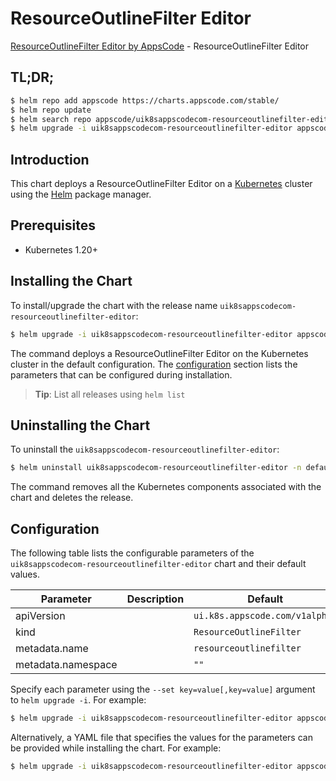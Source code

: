 # ResourceOutlineFilter Editor

[ResourceOutlineFilter Editor by AppsCode](https://appscode.com) - ResourceOutlineFilter Editor

## TL;DR;

```bash
$ helm repo add appscode https://charts.appscode.com/stable/
$ helm repo update
$ helm search repo appscode/uik8sappscodecom-resourceoutlinefilter-editor --version=v0.16.0
$ helm upgrade -i uik8sappscodecom-resourceoutlinefilter-editor appscode/uik8sappscodecom-resourceoutlinefilter-editor -n default --create-namespace --version=v0.16.0
```

## Introduction

This chart deploys a ResourceOutlineFilter Editor on a [Kubernetes](http://kubernetes.io) cluster using the [Helm](https://helm.sh) package manager.

## Prerequisites

- Kubernetes 1.20+

## Installing the Chart

To install/upgrade the chart with the release name `uik8sappscodecom-resourceoutlinefilter-editor`:

```bash
$ helm upgrade -i uik8sappscodecom-resourceoutlinefilter-editor appscode/uik8sappscodecom-resourceoutlinefilter-editor -n default --create-namespace --version=v0.16.0
```

The command deploys a ResourceOutlineFilter Editor on the Kubernetes cluster in the default configuration. The [configuration](#configuration) section lists the parameters that can be configured during installation.

> **Tip**: List all releases using `helm list`

## Uninstalling the Chart

To uninstall the `uik8sappscodecom-resourceoutlinefilter-editor`:

```bash
$ helm uninstall uik8sappscodecom-resourceoutlinefilter-editor -n default
```

The command removes all the Kubernetes components associated with the chart and deletes the release.

## Configuration

The following table lists the configurable parameters of the `uik8sappscodecom-resourceoutlinefilter-editor` chart and their default values.

|     Parameter      | Description |                  Default                  |
|--------------------|-------------|-------------------------------------------|
| apiVersion         |             | <code>ui.k8s.appscode.com/v1alpha1</code> |
| kind               |             | <code>ResourceOutlineFilter</code>        |
| metadata.name      |             | <code>resourceoutlinefilter</code>        |
| metadata.namespace |             | <code>""</code>                           |


Specify each parameter using the `--set key=value[,key=value]` argument to `helm upgrade -i`. For example:

```bash
$ helm upgrade -i uik8sappscodecom-resourceoutlinefilter-editor appscode/uik8sappscodecom-resourceoutlinefilter-editor -n default --create-namespace --version=v0.16.0 --set apiVersion=ui.k8s.appscode.com/v1alpha1
```

Alternatively, a YAML file that specifies the values for the parameters can be provided while
installing the chart. For example:

```bash
$ helm upgrade -i uik8sappscodecom-resourceoutlinefilter-editor appscode/uik8sappscodecom-resourceoutlinefilter-editor -n default --create-namespace --version=v0.16.0 --values values.yaml
```
